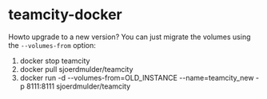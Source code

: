 teamcity-docker
===============

Howto upgrade to a new version? You can just migrate the volumes using the `--volumes-from` option:

1. docker stop teamcity
2. docker pull sjoerdmulder/teamcity
3. docker run -d --volumes-from=OLD_INSTANCE --name=teamcity_new -p 8111:8111 sjoerdmulder/teamcity
